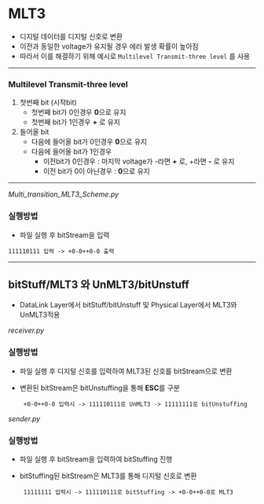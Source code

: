 # MLT3
* 디지털 데이터를 디지털 신호로 변환
* 이전과 동일한 voltage가 유지될 경우 에러 발생 확률이 높아짐
* 따라서 이를 해결하기 위해 예시로 `Multilevel Transmit-three level` 를 사용
---
### Multilevel Transmit-three level
1.  첫번째 bit (시작bit)
       - 첫번째 bit가 0인경우 **0**으로 유지
       - 첫번째 bit가 1인경우 **+** 로 유지
2. 들어올 bit
   - 다음에 들어올 bit가  0인경우 **0**으로 유지
   - 다음에 들어올 bit가 1인경우
     - 이전bit가 0인경우 : 마지막 voltage가 -라면 **+** 로, +라면 **-** 로 유지
     - 이전 bit가 0이 아닌경우 : **0**으로 유지
  ---
  
*Multi_transition_MLT3_Scheme.py*
###  **실행방법**
- 파일 실행 후 bitStream을 입력

`111110111 입력 -> +0-0++0-0 출력`

---
## bitStuff/MLT3 와 UnMLT3/bitUnstuff

* DataLink Layer에서 bitStuff/bitUnstuff 및 Physical Layer에서 MLT3와 UnMLT3적용

*receiver.py*
###  **실행방법**
- 파일 실행 후 디지털 신호를 입력하여 MLT3된 신호를 bitStream으로 변환
- 변환된 bitStream은 bitUnstuffing을 통해  **ESC**를 구분
  
    ` +0-0++0-0 입력시 -> 111110111로 UnMLT3 -> 11111111로 bitUnstuffing`

*sender.py*
###  **실행방법**
- 파일 실행 후 bitStream을 입력하여 bitStuffing 진행
- bitStuffing된 bitStream은 MLT3를 통해 디지털 신호로 변환
  
    ` 11111111 입력시 -> 111110111로 bitStuffing -> +0-0++0-0로 MLT3`